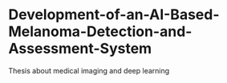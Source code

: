 # Development-of-an-AI-Based-Melanoma-Detection-and-Assessment-System
Thesis about medical imaging and deep learning
